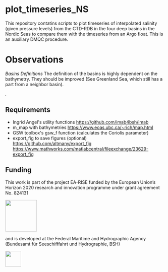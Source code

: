 # plot_timeseries_NS

This repository contatins scripts to plot timeseries of interpolated salinity (given pressure levels) from the CTD-RDB in the four deep basins in the Nordic Seas to compare them with the timeseries from an Argo float.
This is an auxiliary DMQC procedure.

# Observations

*Basins Definitions*
The definition of the basins is highly dependent on the bathymetry. They should be improved (See Greenland Sea, which still has a part from a neighbor basin).

*.*

## Requirements

- Ingrid Angel's utility functions
  https://github.com/imab4bsh/imab
- m_map with bathymetries
	https://www.eoas.ubc.ca/~rich/map.html
- GSW toolbox's gsw_f function (calculates the Coriolis parameter)
- export_fig to save figures (optional)
	https://github.com/altmany/export_fig
	https://www.mathworks.com/matlabcentral/fileexchange/23629-export_fig

## Funding

This work is part of the project EA-RISE funded by the European Union’s Horizon 2020 research and innovation programme under grant agreement No. 824131

<img src="https://www.euro-argo.eu/var/storage/images/_aliases/fullsize/medias-ifremer/medias-euro_argo/logos/euro-argo-rise-logo/1688041-1-eng-GB/Euro-argo-RISE-logo.png" width="100" />

and is developed at the Federal Maritime and Hydrographic Agency (Bundesamt für Seeschifffahrt und Hydrographie, BSH) 

<img src="https://www.bsh.de/SiteGlobals/Frontend/Images/logo.png?__blob=normal&v=9" width="50" />

